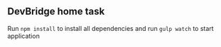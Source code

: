  ## DevBridge home task

 Run `npm install` to install all dependencies and  run `gulp watch` to start application